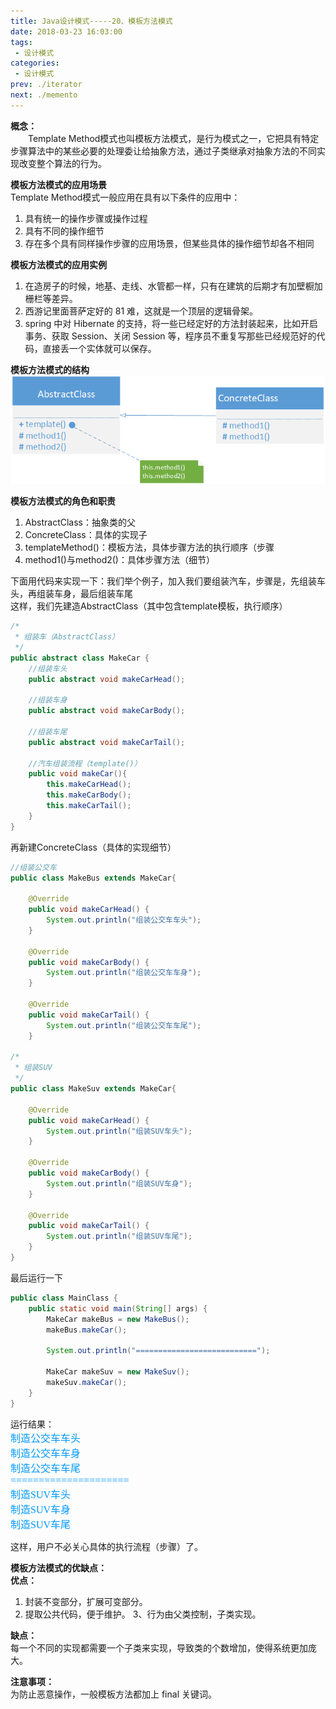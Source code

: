 ```yaml
---
title: Java设计模式-----20、模板方法模式
date: 2018-03-23 16:03:00
tags:
 - 设计模式
categories:
 - 设计模式
prev: ./iterator
next: ./memento
---
```


**概念：**  
&emsp;&emsp;Template Method模式也叫模板方法模式，是行为模式之一，它把具有特定步骤算法中的某些必要的处理委让给抽象方法，通过子类继承对抽象方法的不同实现改变整个算法的行为。  

**模板方法模式的应用场景**  
Template Method模式一般应用在具有以下条件的应用中：  
1. 具有统一的操作步骤或操作过程
2. 具有不同的操作细节
3. 存在多个具有同样操作步骤的应用场景，但某些具体的操作细节却各不相同

**模板方法模式的应用实例**  
1. 在造房子的时候，地基、走线、水管都一样，只有在建筑的后期才有加壁橱加栅栏等差异。
2. 西游记里面菩萨定好的 81 难，这就是一个顶层的逻辑骨架。
3. spring 中对 Hibernate 的支持，将一些已经定好的方法封装起来，比如开启事务、获取 Session、关闭 Session 等，程序员不重复写那些已经规范好的代码，直接丢一个实体就可以保存。  

**模板方法模式的结构**  
![模板方法模式结构图](/img/blogs/2018/03/template-method-structure.png)   

**模板方法模式的角色和职责**  
1. AbstractClass：抽象类的父
2. ConcreteClass：具体的实现子
3. templateMethod()：模板方法，具体步骤方法的执行顺序（步骤
4. method1()与method2()：具体步骤方法（细节）  

下面用代码来实现一下：我们举个例子，加入我们要组装汽车，步骤是，先组装车头，再组装车身，最后组装车尾  
这样，我们先建造AbstractClass（其中包含template模板，执行顺序）

``` java
/*
 * 组装车（AbstractClass）
 */
public abstract class MakeCar {
    //组装车头
    public abstract void makeCarHead();
    
    //组装车身
    public abstract void makeCarBody();
    
    //组装车尾
    public abstract void makeCarTail();
    
    //汽车组装流程（template()）
    public void makeCar(){
        this.makeCarHead();
        this.makeCarBody();
        this.makeCarTail();
    }
}
```

再新建ConcreteClass（具体的实现细节）
``` java
//组装公交车
public class MakeBus extends MakeCar{

    @Override
    public void makeCarHead() {
        System.out.println("组装公交车车头");
    }

    @Override
    public void makeCarBody() {
        System.out.println("组装公交车车身");
    }

    @Override
    public void makeCarTail() {
        System.out.println("组装公交车车尾");
    }

/*
 * 组装SUV
 */
public class MakeSuv extends MakeCar{

    @Override
    public void makeCarHead() {
        System.out.println("组装SUV车头");
    }

    @Override
    public void makeCarBody() {
        System.out.println("组装SUV车身");
    }

    @Override
    public void makeCarTail() {
        System.out.println("组装SUV车尾");
    }
}
```

最后运行一下
``` java
public class MainClass {
    public static void main(String[] args) {
        MakeCar makeBus = new MakeBus();
        makeBus.makeCar();
        
        System.out.println("===========================");
        
        MakeCar makeSuv = new MakeSuv();
        makeSuv.makeCar();
    }
}
```

运行结果：  
<font color=#0099ff size=3 face="黑体">制造公交车车头</font>  
<font color=#0099ff size=3 face="黑体">制造公交车车身</font>  
<font color=#0099ff size=3 face="黑体">制造公交车车尾</font>  
<font color=#0099ff size=3 face="黑体">=====================</font>  
<font color=#0099ff size=3 face="黑体">制造SUV车头</font>  
<font color=#0099ff size=3 face="黑体">制造SUV车身</font>  
<font color=#0099ff size=3 face="黑体">制造SUV车尾</font>  

这样，用户不必关心具体的执行流程（步骤）了。  

**模板方法模式的优缺点：**  
**优点：**  
1. 封装不变部分，扩展可变部分。 
2. 提取公共代码，便于维护。 3、行为由父类控制，子类实现。  

**缺点：**  
每一个不同的实现都需要一个子类来实现，导致类的个数增加，使得系统更加庞大。  

**注意事项：**  
为防止恶意操作，一般模板方法都加上 final 关键词。